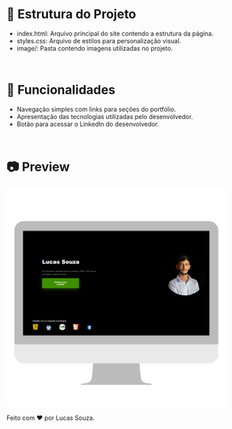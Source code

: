 <h1>📌 Estrutura do Projeto</h1>
<ul>
    <li>index.html: Arquivo principal do site contendo a estrutura da página.</li>
    <li>styles.css: Arquivo de estilos para personalização visual.</li>
    <li>image/: Pasta contendo imagens utilizadas no projeto.</li>
</ul>
<br>
<h1>🎨 Funcionalidades</h1>
<ul>
    <li>Navegação simples com links para seções do portfólio.</li>
    <li>Apresentação das tecnologias utilizadas pelo desenvolvedor.</li>
    <li>Botão para acessar o LinkedIn do desenvolvedor.</li>
</ul>
<br>
<h1>📷 Preview</h1>
<img src="https://github.com/lucasriosdev/PortifolioAV1/blob/main/image/CapturaDeTela.png?raw=true" alt ="Captura de tela">
<br>
<footer>
    <p>Feito com ❤️ por Lucas Souza.</p>
</footer>

